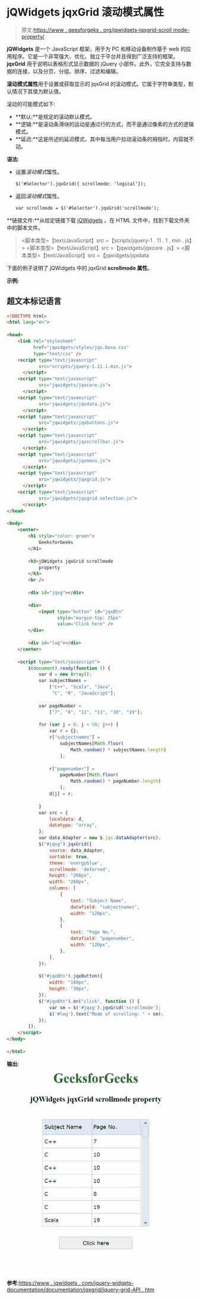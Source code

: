 # jQWidgets jqxGrid 滚动模式属性

> 原文:[https://www . geesforgeks . org/jqwidgets-jqxgrid-scroll mode-property/](https://www.geeksforgeeks.org/jqwidgets-jqxgrid-scrollmode-property/)

**jQWidgets** 是一个 JavaScript 框架，用于为 PC 和移动设备制作基于 web 的应用程序。它是一个非常强大、优化、独立于平台并且得到广泛支持的框架。 **jqxGrid** 用于说明以表格形式显示数据的 jQuery 小部件。此外，它完全支持与数据的连接，以及分页、分组、排序、过滤和编辑。

**滚动模式属性**用于设置或获取显示的 jqxGrid 的滚动模式。它属于字符串类型，默认情况下其值为默认值。

滚动的可能模式如下:

*   **默认:**是规定的滚动默认模式。
*   **逻辑:**是滚动条滑块的运动是通过行的方式，而不是通过像素的方式的逻辑模式。
*   **延迟:**这是所述的延迟模式，其中每当用户拉动滚动条的拇指时，内容就不动。

**语法:**

*   设置*滚动模式*属性。

    ```html
    $('#Selector').jqxGrid({ scrollmode: 'logical'});
    ```

*   返回*滚动模式*属性。

    ```html
    var scrollmode = $('#Selector').jqxGrid('scrollmode');
    ```

**链接文件:**从给定链接下载 [jQWidgets](https://www.jqwidgets.com/download/) 。在 HTML 文件中，找到下载文件夹中的脚本文件。

> <link rel="”stylesheet”" href="”jqwidgets/styles/jqx.base.css”" type="”text/css”">
> <脚本类型=【text/JavaScript】src =【scripts/jquery-1 . 11 . 1 . min . js】></脚本>
> <脚本类型=【text/JavaScript】src =【jqwidgets/jqxcore . js】></脚本>
> <脚本类型=【text/JavaScript】src =【jqwidgets/jqxdata

下面的例子说明了 jQWidgets 中的 jqxGrid **scrollmode 属性**。

**示例:**

## 超文本标记语言

```html
<!DOCTYPE html>
<html lang="en">

<head>
    <link rel="stylesheet" 
          href="jqwidgets/styles/jqx.base.css" 
          type="text/css" />
    <script type="text/javascript" 
            src="scripts/jquery-1.11.1.min.js">
      </script>
    <script type="text/javascript" 
            src="jqwidgets/jqxcore.js">
      </script>
    <script type="text/javascript" 
            src="jqwidgets/jqxdata.js">
      </script>
    <script type="text/javascript" 
            src="jqwidgets/jqxbuttons.js">
      </script>
    <script type="text/javascript" 
            src="jqwidgets/jqxscrollbar.js">
      </script>
    <script type="text/javascript" 
            src="jqwidgets/jqxmenu.js">
      </script>
    <script type="text/javascript" 
            src="jqwidgets/jqxgrid.js">
      </script>
    <script type="text/javascript" 
            src="jqwidgets/jqxgrid.selection.js">
      </script>
</head>

<body>
    <center>
        <h1 style="color: green">
            GeeksforGeeks
        </h1>

        <h3>jQWidgets jqxGrid scrollmode
            property
        </h3>
        <br />

        <div id="jqxg"></div>

        <div>
            <input type="button" id="jqxBtn" 
                   style="margin-top: 25px" 
                   value="Click here" />
        </div>

        <div id="log"></div>
    </center>

    <script type="text/javascript">
        $(document).ready(function () {
            var d = new Array();
            var subjectNames =
                ["C++", "Scala", "Java", 
                 "C", "R", "JavaScript"];

            var pageNumber =
                ["7", "8", "12", "11", "10", "19"];

            for (var j = 0; j < 50; j++) {
                var r = {};
                r["subjectnames"] =
                    subjectNames[Math.floor(
                        Math.random() * subjectNames.length)
                    ];

                r["pagenumber"] =
                    pageNumber[Math.floor(
                        Math.random() * pageNumber.length)
                    ];
                d[j] = r;

            }
            var src = {
                localdata: d,
                datatype: "array",
            };
            var data_Adapter = new $.jqx.dataAdapter(src);
            $("#jqxg").jqxGrid({
                source: data_Adapter,
                sortable: true,
                theme: 'energyblue',
                scrollmode: 'deferred',
                height: "260px",
                width: "260px",
                columns: [
                    {
                        text: "Subject Name",
                        datafield: "subjectnames",
                        width: "120px",
                    },
                    {
                        text: "Page No.",
                        datafield: "pagenumber",
                        width: "120px",
                    },
                ],
            });

            $("#jqxBtn").jqxButton({
                width: "180px",
                height: "30px",
            });
            $("#jqxBtn").on("click", function () {
                var sm = $('#jqxg').jqxGrid('scrollmode');
                $('#log').text("Mode of scrolling: " + sm);
            });
        });
    </script>
</body>

</html>
```

**输出:**

![](img/468dfbe57e8f33766245a6b446084bf5.png)

**参考:**[https://www . jqwidgets . com/jquery-widgets-documentation/documentation/jqxgrid/jquery-grid-API . htm](https://www.jqwidgets.com/jquery-widgets-documentation/documentation/jqxgrid/jquery-grid-api.htm)